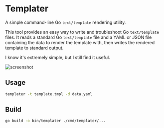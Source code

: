 # Templater

A simple command-line Go `text/template` rendering utility.

This tool provides an easy way to write and troubleshoot Go `text/template` files. It reads a standard Go `text/template` file and a YAML or JSON file containing the data to render the template with, then writes the rendered template to standard output.

I know it's extremely simple, but I still find it useful.

![screenshot](https://github.com/user-attachments/assets/33015d22-5de8-492e-83dd-829d91da6035)

## Usage

```bash
templater -t template.tmpl -d data.yaml
```

## Build

```bash
go build -o bin/templater ./cmd/templater/...
```
